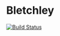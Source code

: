 # Bletchley

[![Build Status](https://travis-ci.org/bobbarnes1981/Bletchley.svg?branch=master)](https://travis-ci.org/bobbarnes1981/Bletchley)
